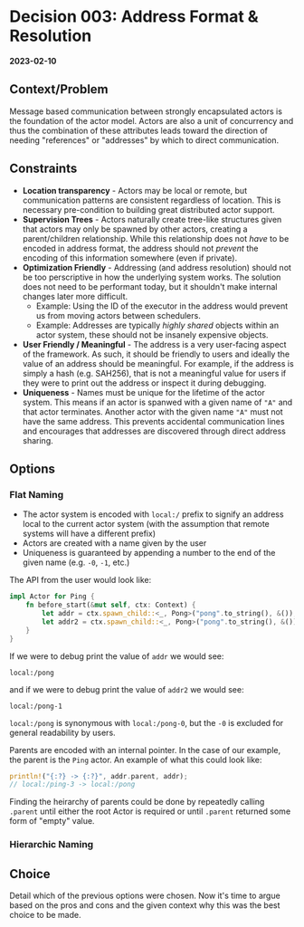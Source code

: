 # Decision 003: Address Format & Resolution
__2023-02-10__

## Context/Problem

Message based communication between strongly encapsulated actors is the foundation of the
actor model. Actors are also a unit of concurrency and thus the combination of these attributes
leads toward the direction of needing "references" or "addresses" by which to direct
communication.

## Constraints

+ __Location transparency__ - Actors may be local or remote, but communication patterns are
  consistent regardless of location. This is necessary pre-condition to building great distributed
  actor support.
+ __Supervision Trees__ - Actors naturally create tree-like structures given that actors may only
  be spawned by other actors, creating a parent/children relationship. While this relationship does
  not _have_ to be encoded in address format, the address should not _prevent_ the encoding of this
  information somewhere (even if private).
+ __Optimization Friendly__ - Addressing (and address resolution) should not be too perscriptive
  in how the underlying system works. The solution does not need to be performant today, but it
  shouldn't make internal changes later more difficult.
    + Example: Using the ID of the executor in the address would prevent us from moving actors
      between schedulers.
    + Example: Addresses are typically _highly shared_ objects within an actor system, these should
      not be insanely expensive objects.
+ __User Friendly / Meaningful__ - The address is a very user-facing aspect of the framework.  As
  such, it should be friendly to users and ideally the value of an address should be meaningful.
  For example, if the address is simply a hash (e.g. SAH256), that is not a meaningful value for
  users if they were to print out the address or inspect it during debugging.
+ __Uniqueness__ - Names must be unique for the lifetime of the actor system. This means if an actor
  is spanwed with a given name of `"A"` and that actor terminates. Another actor with the given name
  `"A"` must not have the same address. This prevents accidental communication lines and encourages
  that addresses are discovered through direct address sharing.


## Options

### Flat Naming

+ The actor system is encoded with `local:/` prefix to signify an address local to the current
  actor system (with the assumption that remote systems will have a different prefix)
+ Actors are created with a name given by the user
+ Uniqueness is guaranteed by appending a number to the end of the given name (e.g. `-0`, `-1`, etc.)

The API from the user would look like:

```rust
impl Actor for Ping {
    fn before_start(&mut self, ctx: Context) {
        let addr = ctx.spawn_child::<_, Pong>("pong".to_string(), &());
        let addr2 = ctx.spawn_child::<_, Pong>("pong".to_string(), &());
    }
}
```

If we were to debug print the value of `addr` we would see:

```text
local:/pong
```

and if we were to debug print the value of `addr2` we would see:

```text
local:/pong-1
```

`local:/pong` is synonymous with `local:/pong-0`, but the `-0` is excluded for general readability
by users.

Parents are encoded with an internal pointer. In the case of our example, the parent is the `Ping`
actor. An example of what this could look like:

```rust
println!("{:?} -> {:?}", addr.parent, addr); 
// local:/ping-3 -> local:/pong
```

Finding the heirarchy of parents could be done by repeatedly calling `.parent` until either the root
Actor is required or until `.parent` returned some form of "empty" value.


### Hierarchic Naming

## Choice

Detail which of the previous options were chosen. Now it's time to argue based on the pros and cons
and the given context why this was the best choice to be made.